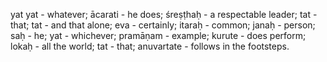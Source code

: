 yat yat - whatever; ācarati - he does; śreṣṭhaḥ - a respectable leader; tat - that; tat - and that alone; eva - certainly; itaraḥ - common; janaḥ - person; saḥ - he; yat - whichever; pramāṇam - example; kurute - does perform; lokaḥ - all the world; tat - that; anuvartate - follows in the footsteps.